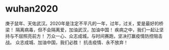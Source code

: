 # wuhan2020
庚子鼠年、天佑武汉。2020年是注定不平凡的一年，过年，过关，爱是最好的桥梁！
隔离病毒，但不会隔离爱，加油武汉，加油中国！ 疾病之中，我们一起让坚持与不屈照亮前方！
万众一心、众志成城，与时间赛跑，坚决打赢疫情防控阻击战。
众志成城、加油中国，我们必胜！ 抗击疫情、永不放弃！

